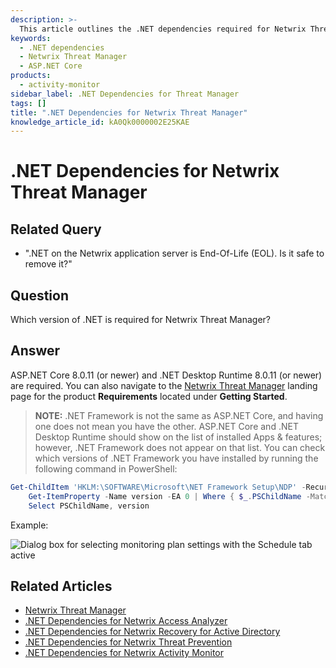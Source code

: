 ```yaml
---
description: >-
  This article outlines the .NET dependencies required for Netwrix Threat Manager, including installation instructions and verification steps.
keywords:
  - .NET dependencies
  - Netwrix Threat Manager
  - ASP.NET Core
products:
  - activity-monitor
sidebar_label: .NET Dependencies for Threat Manager
tags: []
title: ".NET Dependencies for Netwrix Threat Manager"
knowledge_article_id: kA0Qk0000002E25KAE
---
```


# .NET Dependencies for Netwrix Threat Manager

## Related Query

- ".NET on the Netwrix application server is End-Of-Life (EOL). Is it safe to remove it?"

## Question

Which version of .NET is required for Netwrix Threat Manager?

## Answer

ASP.NET Core 8.0.11 (or newer) and .NET Desktop Runtime 8.0.11 (or newer) are required. You can also navigate to the [Netwrix Threat Manager](/docs/threatmanager/) landing page for the product **Requirements** located under **Getting Started**.

> **NOTE:** .NET Framework is not the same as ASP.NET Core, and having one does not mean you have the other. ASP.NET Core and .NET Desktop Runtime should show on the list of installed Apps & features; however, .NET Framework does not appear on that list. You can check which versions of .NET Framework you have installed by running the following command in PowerShell:

```powershell
Get-ChildItem 'HKLM:\SOFTWARE\Microsoft\NET Framework Setup\NDP' -Recurse | 
    Get-ItemProperty -Name version -EA 0 | Where { $_.PSChildName -Match '^(?!S)\p{L}'} | 
    Select PSChildName, version
```

Example:

![Dialog box for selecting monitoring plan settings with the Schedule tab active](https://nwxcorp.file.force.com/servlet/rtaImage?eid=ka0Qk000000DNd7&feoid=00N0g000004CA0p&refid=0EMQk00000BsCU5)

## Related Articles

- [Netwrix Threat Manager](/docs/threatmanager/)
- [.NET Dependencies for Netwrix Access Analyzer](/docs/kb/activitymonitor/net_dependencies_for_netwrix_access_analyzer)
- [.NET Dependencies for Netwrix Recovery for Active Directory](/docs/kb/activitymonitor/.net_dependencies_for_netwrix_recovery_for_active_directory)
- [.NET Dependencies for Netwrix Threat Prevention](/docs/kb/activitymonitor/.net_dependencies_for_netwrix_threat_prevention)
- [.NET Dependencies for Netwrix Activity Monitor](/docs/kb/activitymonitor/.net_dependencies_for_netwrix_activity_monitor)